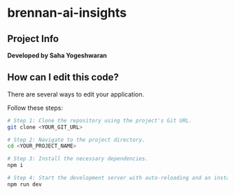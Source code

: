 # brennan-ai-insights

## Project Info

**Developed by Saha Yogeshwaran**

## How can I edit this code?

There are several ways to edit your application.

Follow these steps:
```sh
# Step 1: Clone the repository using the project's Git URL.
git clone <YOUR_GIT_URL>

# Step 2: Navigate to the project directory.
cd <YOUR_PROJECT_NAME>

# Step 3: Install the necessary dependencies.
npm i

# Step 4: Start the development server with auto-reloading and an instant preview.
npm run dev

